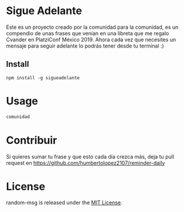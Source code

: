 # Sigue Adelante

Este es un proyecto creado por la comunidad para la comunidad, es un compendio de unas frases que venían en una libreta que me regalo Cvander en PlatziConf México 2019.
Ahora cada vez que necesites un mensaje para seguir adelante lo podrás tener desde tu terminal :)


## Install

```npm
npm install -g sigueadelante
```

# Usage

```bash
comunidad
```

# Contribuir

Si quieres sumar tu frase y que esto cada día crezca más, deja tu pull request en https://github.com/humbertolopez2107/reminder-daily


# License
random-msg is released under the [MIT License](https://opensource.org/licenses/MIT).